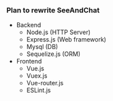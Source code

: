 ### Plan to rewrite SeeAndChat 
* Backend
   * Node.js (HTTP Server)
   * Express.js (Web framework)
   * Mysql (DB)
   * Sequelize.js (ORM)
* Frontend
   * Vue.js
   * Vuex.js
   * Vue-router.js
   * ESLint.js